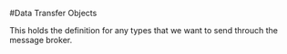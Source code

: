 #Data Transfer Objects

This holds the definition for any types that we want to send throuch the message broker.

